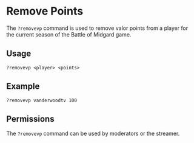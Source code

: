 # Remove Points

The `?removevp` command is used to remove valor points from a player for the current season of the Battle of Midgard game.

## Usage

`?removevp <player> <points>`

## Example

`?removevp vanderwoodtv 100`

## Permissions

The `?removevp` command can be used by moderators or the streamer.
